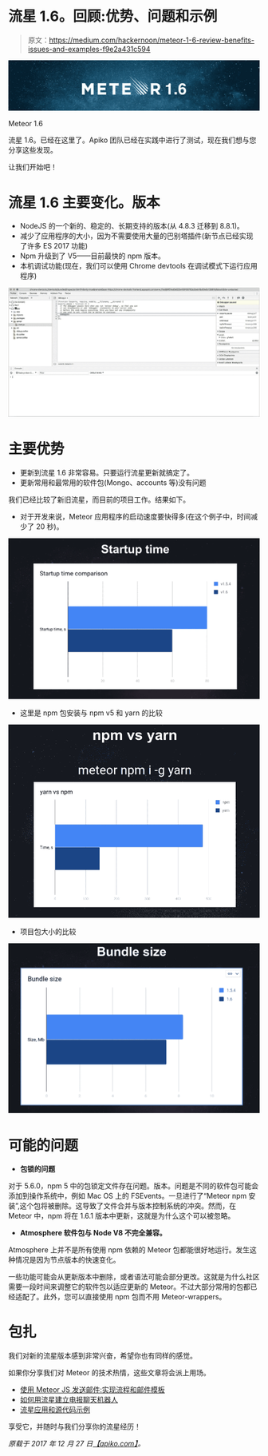 # 流星 1.6。回顾:优势、问题和示例

> 原文：<https://medium.com/hackernoon/meteor-1-6-review-benefits-issues-and-examples-f9e2a431c594>

![](img/2f8a9dd5fd753c44b945169c2cffdfff.png)

Meteor 1.6

流星 1.6。已经在这里了。Apiko 团队已经在实践中进行了测试，现在我们想与您分享这些发现。

让我们开始吧！

# 流星 1.6 主要变化。版本

*   NodeJS 的一个新的、稳定的、长期支持的版本(从 4.8.3 迁移到 8.8.1)。
*   减少了应用程序的大小，因为不需要使用大量的巴别塔插件(新节点已经实现了许多 ES 2017 功能)
*   Npm 升级到了 V5——目前最快的 npm 版本。
*   本机调试功能(现在，我们可以使用 Chrome devtools 在调试模式下运行应用程序)

![](img/5ed4fae2bd69416a587bde7d67a3e336.png)

# 主要优势

*   更新到流星 1.6 非常容易。只要运行流星更新就搞定了。
*   更新常用和最常用的软件包(Mongo、accounts 等)没有问题

我们已经比较了新旧流星，而目前的项目工作。结果如下。

*   对于开发来说，Meteor 应用程序的启动速度要快得多(在这个例子中，时间减少了 20 秒)。

![](img/168068b1522b3301458a6e5dd2f8b9c6.png)

*   这里是 npm 包安装与 npm v5 和 yarn 的比较

![](img/b053704e3c15fcd77909fb7018f6d061.png)

*   项目包大小的比较

![](img/0e1690a4391e296d67828b7bf06b706f.png)

# 可能的问题

*   **包锁的问题**

对于 5.6.0，npm 5 中的包锁定文件存在问题。版本。问题是不同的软件包可能会添加到操作系统中，例如 Mac OS 上的 FSEvents。一旦进行了“Meteor npm 安装”,这个包将被删除。这导致了文件合并与版本控制系统的冲突。然而，在 Meteor 中，npm 将在 1.6.1 版本中更新，这就是为什么这个可以被忽略。

*   **Atmosphere 软件包与 Node V8 不完全兼容。**

Atmosphere 上并不是所有使用 npm 依赖的 Meteor 包都能很好地运行。发生这种情况是因为节点版本的快速变化。

一些功能可能会从更新版本中删除，或者语法可能会部分更改。这就是为什么社区需要一段时间来调整它的软件包以适应更新的 Meteor。不过大部分常用的包都已经适配了。此外，您可以直接使用 npm 包而不用 Meteor-wrappers。

# 包扎

我们对新的流星版本感到非常兴奋，希望你也有同样的感觉。

如果你分享我们对 Meteor 的技术热情，这些文章将会派上用场。

*   [使用 Meteor JS 发送邮件:实现流程和邮件模板](https://apiko.com/blog/organization-of-email-sending-in-meteorjs/)
*   [如何用流星建立电报聊天机器人](https://apiko.com/blog/ternopiljs-how-to-build-a-chat-bot-with-meteor/)
*   [流星应用和源代码示例](https://apiko.com/blog/meteor-apps-source-example/)

享受它，并随时与我们分享你的流星经历！

*原载于 2017 年 12 月 27 日*[*【apiko.com】*](https://apiko.com/blog/meteor-1-6-review-benefits-issues-and-examples/)*。*